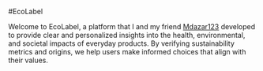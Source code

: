 #EcoLabel

Welcome to EcoLabel, a platform that I and my friend [Mdazar123](https://github.com/Mdazar123) developed to provide clear and personalized insights into the health, environmental, and societal impacts of everyday products. By verifying sustainability metrics and origins, we help users make informed choices that align with their values.
